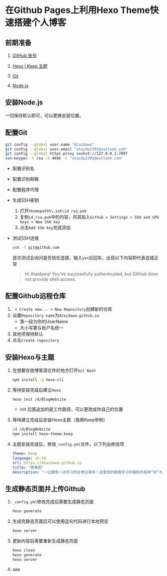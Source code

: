 # 在Github Pages上利用Hexo Theme快速搭建个人博客

## 前期准备

1. [GitHub 账号](https://github.com)
2. [Hexo  | Keep 主题](https://keep-docs.xpoet.cn/)

3. [Git](https://git-scm.com/)
4. [Node.js](https://nodejs.org/zh-cn)

## 安装Node.js

一切保持默认即可，可以更换安装位置。



## 配置Git

```bash
git config --global user.name "Ataidawa"
git config --global user.email "ataida2391@outlook.com"
git config --global https.proxy socks5://127.0.0.1:7897
ssh-keygen -t rsa -b 4096 -C "ataida2391@outlook.com"
```

- 配置识别名

- 配置识别邮箱

- 配置程序代理

- 生成SSH密钥

  1. 打开`%homepath%\.ssh\id_rsa.pub`
  2. 复制`id_rsa.pub`中的内容，将其贴入`Github > Settings > SSH and GPG keys > New SSH key`
  3. 点击`Add SSH key`完成添加

- 测试SSH连接

  ```bash
  ssh -T git@github.com
  ```

  首次测试会询问是否信任连接，输入`yes`后回车，出现以下内容即代表连接正常

  > Hi Ataidawa! You've successfully authenticated, but GitHub does not provide shell access.



## 配置Github远程仓库

1. ` + Create new... > New Repository`创建新的仓库
2. 设置`Repository name`为`Ataidawa.github.io`
   - 第一段为你的UserName
   - 大小写要与账户名统一
3. 其他项保持默认
4. 点击`Create repository`



## 安装Hexo与主题

1. 在想要存放博客源文件的地方打开`Git Bash`

   ```bash
   npm install -g hexo-cli
   ```

2. 等待安装完成后建立`Hexo`

   ```bash
   hexo init /d/BlogWebsite
   ```

   - init 后面追加的是工作路径，可以更改成你自己的位置

3. 等待建立完成后安装Hexo主题（我用Keep举例）

   ```bash
   cd /d/BlogWebsite
   npm install hexo-theme-keep
   ```

4. 主题安装完成后，修改`_config.yml`文件，以下列出修改项

   ```yaml
   theme: keep
   language: zh-CN
   url: https://Ataidawa.github.io
   title: "懒事阁"
   description: "一边摸鱼一边学习的日常记录本！这里放的是我学习中碰到的各种“坑”与“救命手册”，还有一些不一定马上用得上的小技能笔记。"
   ```



## 生成静态页面并上传Github

1. `_config.yml`修改完成后需要生成静态页面

   ```bash
   hexo generate
   ```

2. 生成完静态页面后可以使用这句代码进行本地预览

   ```bash
   hexo server
   ```

3. 更新内容后需要重新生成静态页面

   ```bash
   hexo clean
   hexo generate
   hexo server
   ```

   

4. aaa



